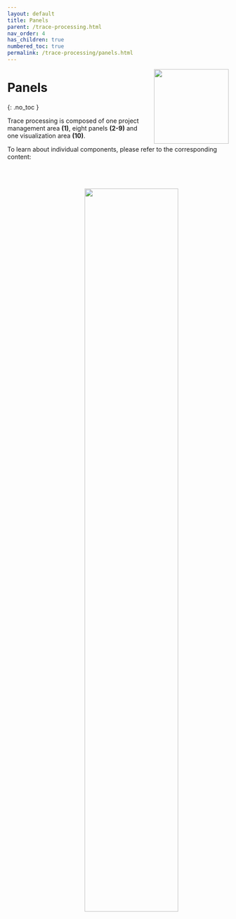 ```yaml
---
layout: default
title: Panels
parent: /trace-processing.html
nav_order: 4
has_children: true
numbered_toc: true
permalink: /trace-processing/panels.html
---
```


<img src="../assets/images/logos/logo-trace-processing_400px.png" width="170" style="float:right; margin-left: 15px;"/>

# Panels
{: .no_toc }

Trace processing is composed of one project management area **(1)**, eight panels **(2-9)** and one visualization area **(10)**.

To learn about individual components, please refer to the corresponding content:

<a class="plain" href="../assets/images/gui/panel-trace-processing.png"><img src="../assets/images/gui/panel-trace-processing.png"  width="65%" style="float:right; margin-left: 15px; margin-top: 50px;"/></a>